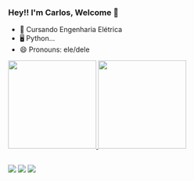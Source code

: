 ### Hey!! I'm Carlos, Welcome 👋

- 🔭 Cursando Engenharia Elétrica 
- 🖥️ Python... 
- 😄 Pronouns: ele/dele 

 <div>
  <a href="https://github.com/carlos-metalzin">
  <img height="180em" src="https://github-readme-stats.vercel.app/api?username=carlos-metalzin&show_icons=true&theme=dark&include_all_commits=true&count_private=true"/>
  <img height="180em" src="https://github-readme-stats.vercel.app/api/top-langs/?username=carlos-metalzin&layout=compact&langs_count=7&theme=dark"/>
</div>
   
 ##

</div> 

  <a href="https://www.instagram.com/gustc_carlos/" target="_blank"><img src="https://img.shields.io/badge/-Instagram-%23E4405F?style=for-the-badge&logo=instagram&logoColor=white" target="_blank"></a>
  <a href="https://www.linkedin.com/in/carlos-augusto-rodrigues-de-oliveira-a656531b7" target="_blank"><img src="https://img.shields.io/badge/-LinkedIn-%230077B5?style=for-the-badge&logo=linkedin&logoColor=white" target="_blank"></a> 
 <a href="https://twitter.com/gustc_carlos" target="_blank"><img src="https://img.shields.io/badge/Twitter-1DA1F2?style=for-the-badge&logo=twitter&logoColor=white" target="_blank">
